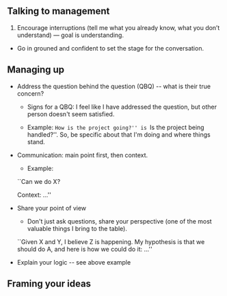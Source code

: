 

## Talking to management

1. Encourage interruptions (tell me what you already know, what you don’t understand) — goal is understanding.

- Go in grouned and confident to set the stage for the conversation.


## Managing up

- Address the question behind the question (QBQ) -- what is their true concern?

    - Signs for a QBQ: I feel like I have addressed the question, but other person doesn't seem satisfied.

    - Example: ``How is the project going?'' is ``Is the project being handled?''. So, be specific about that I'm doing and where things stand.


- Communication: main point first, then context.

    - Example:

    ``Can we do X?

    Context:
    ...''

- Share your point of view

    - Don't just ask questions, share your perspective (one of the most valuable things I bring to the table).

    ``Given X and Y, I believe Z is happening. My hypothesis is that we should do A, and here is how we could do it: ...''


- Explain your logic -- see above example


## Framing your ideas


